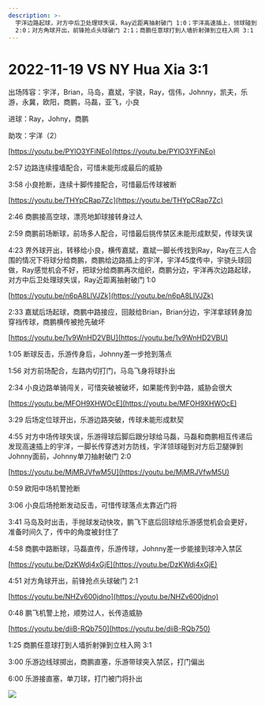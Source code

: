 ```yaml
---
description: >-
  宇洋边路起球，对方中后卫处理球失误，Ray近距离抽射破门 1:0；宇洋高速插上，领球碰到对方后卫腿弹到Johnny面前，Johnny单刀抽射破门
  2:0；对方角球开出，前锋抢点头球破门 2:1；商鹏任意球打到人墙折射弹到立柱入网 3:1
---
```


# 2022-11-19 VS NY Hua Xia 3:1

出场阵容：宇洋，Brian，马岛，嘉斌，宇骁，Ray，信伟，Johnny，凯夫，乐游，永冀，欧阳，商鹏，马磊，亚飞，小良

进球：Ray，Johny，商鹏

助攻：宇洋（2）

[https://youtu.be/PYlO3YFiNEo](https://youtu.be/PYlO3YFiNEo)

2:57 边路连续撞墙配合，可惜未能形成最后的威胁

3:58 小良抢断，连续十脚传接配合，可惜最后传球被断

[https://youtu.be/THYpCRap7Zc](https://youtu.be/THYpCRap7Zc)

2:46 商鹏接高空球，漂亮地卸球接转身过人

2:59 商鹏前场断球，前场多人配合，可惜最后挑传禁区未能形成默契，传球失误

4:23 界外球开出，转移给小良，横传嘉斌，嘉斌一脚长传找到Ray，Ray在三人合围的情况下将球分给商鹏，商鹏给边路插上的宇洋，宇洋45度传中，宇骁头球回做，Ray感觉机会不好，把球分给商鹏再次组织，商鹏分边，宇洋再次边路起球，对方中后卫处理球失误，Ray近距离抽射破门 1:0

[https://youtu.be/n6pA8LlVJZk](https://youtu.be/n6pA8LlVJZk)

2:33 嘉斌后场起球，商鹏中路接应，回敲给Brian，Brian分边，宇洋拿球转身加穿裆传球，商鹏横传被抢先破坏

[https://youtu.be/1v9WnHD2VBU](https://youtu.be/1v9WnHD2VBU)

1:05 断球反击，乐游传身后，Johnny差一步抢到落点

1:56 对方前场配合，左路内切打门，马岛飞身将球扑出

2:34 小良边路单骑闯关，可惜突破被破坏，如果能传到中路，威胁会很大

[https://youtu.be/MFOH9XHWOcE](https://youtu.be/MFOH9XHWOcE)

3:29 后场定位球开出，乐游边路突破，传球未能形成默契

4:55 对方中场传球失误，乐游得球后脚后跟分球给马磊，马磊和商鹏相互传递后发现高速插上的宇洋，一脚长传穿透对方防线，宇洋领球碰到对方后卫腿弹到Johnny面前，Johnny单刀抽射破门 2:0

[https://youtu.be/MjMRJVfwM5U](https://youtu.be/MjMRJVfwM5U)

0:59 欧阳中场机警抢断

3:06 小良后场抢断发动反击，可惜传球落点太靠近门将

3:41 马岛及时出击，手抛球发动快攻，鹏飞下底后回球给乐游感觉机会会更好，准备时间久了，传中的角度被封住了

4:58 商鹏中路断球，马磊直传，乐游传球，Johnny差一步能接到球冲入禁区

[https://youtu.be/DzKWdj4xGjE](https://youtu.be/DzKWdj4xGjE)

4:51 对方角球开出，前锋抢点头球破门 2:1

[https://youtu.be/NHZv600jdno](https://youtu.be/NHZv600jdno)

0:48 鹏飞机警上抢，顺势过人，长传造威胁

[https://youtu.be/diiB-RQb750](https://youtu.be/diiB-RQb750)

1:25 商鹏任意球打到人墙折射弹到立柱入网 3:1

3:00 乐游边线球掷出，商鹏直塞，乐游带球突入禁区，打门偏出

6:00 乐游接直塞，单刀球，打门被门将扑出

![](.gitbook/assets/IMG\_0367.JPG)
